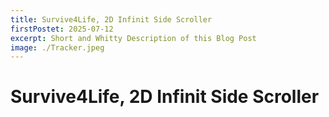 ```yaml
---
title: Survive4Life, 2D Infinit Side Scroller
firstPostet: 2025-07-12
excerpt: Short and Whitty Description of this Blog Post
image: ./Tracker.jpeg
---
```


# Survive4Life, 2D Infinit Side Scroller